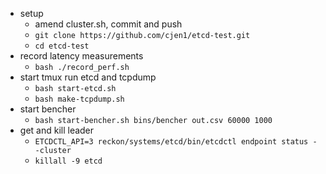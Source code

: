 - setup
  - amend cluster.sh, commit and push
  - `git clone https://github.com/cjen1/etcd-test.git`
  - `cd etcd-test`
- record latency measurements
  - `bash ./record_perf.sh`
- start tmux run etcd and tcpdump
  - `bash start-etcd.sh`
  - `bash make-tcpdump.sh`
- start bencher
  - `bash start-bencher.sh bins/bencher out.csv 60000 1000`
- get and kill leader 
  - `ETCDCTL_API=3 reckon/systems/etcd/bin/etcdctl endpoint status --cluster`
  - `killall -9 etcd`
